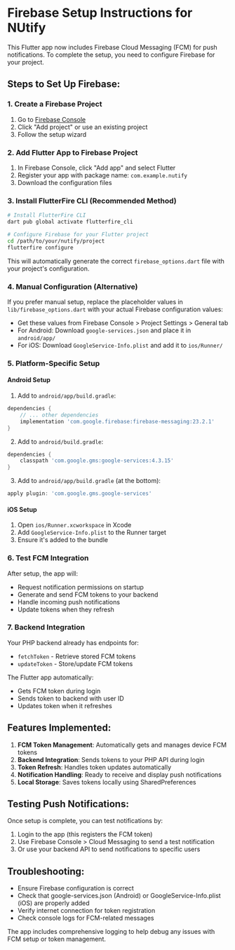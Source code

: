 # Firebase Setup Instructions for NUtify

This Flutter app now includes Firebase Cloud Messaging (FCM) for push notifications. To complete the setup, you need to configure Firebase for your project.

## Steps to Set Up Firebase:

### 1. Create a Firebase Project
1. Go to [Firebase Console](https://console.firebase.google.com/)
2. Click "Add project" or use an existing project
3. Follow the setup wizard

### 2. Add Flutter App to Firebase Project
1. In Firebase Console, click "Add app" and select Flutter
2. Register your app with package name: `com.example.nutify`
3. Download the configuration files

### 3. Install FlutterFire CLI (Recommended Method)
```bash
# Install FlutterFire CLI
dart pub global activate flutterfire_cli

# Configure Firebase for your Flutter project
cd /path/to/your/nutify/project
flutterfire configure
```

This will automatically generate the correct `firebase_options.dart` file with your project's configuration.

### 4. Manual Configuration (Alternative)
If you prefer manual setup, replace the placeholder values in `lib/firebase_options.dart` with your actual Firebase configuration values:

- Get these values from Firebase Console > Project Settings > General tab
- For Android: Download `google-services.json` and place it in `android/app/`
- For iOS: Download `GoogleService-Info.plist` and add it to `ios/Runner/`

### 5. Platform-Specific Setup

#### Android Setup
1. Add to `android/app/build.gradle`:
```gradle
dependencies {
    // ... other dependencies
    implementation 'com.google.firebase:firebase-messaging:23.2.1'
}
```

2. Add to `android/build.gradle`:
```gradle
dependencies {
    classpath 'com.google.gms:google-services:4.3.15'
}
```

3. Add to `android/app/build.gradle` (at the bottom):
```gradle
apply plugin: 'com.google.gms.google-services'
```

#### iOS Setup
1. Open `ios/Runner.xcworkspace` in Xcode
2. Add `GoogleService-Info.plist` to the Runner target
3. Ensure it's added to the bundle

### 6. Test FCM Integration

After setup, the app will:
- Request notification permissions on startup
- Generate and send FCM tokens to your backend
- Handle incoming push notifications
- Update tokens when they refresh

### 7. Backend Integration

Your PHP backend already has endpoints for:
- `fetchToken` - Retrieve stored FCM tokens
- `updateToken` - Store/update FCM tokens

The Flutter app automatically:
- Gets FCM token during login
- Sends token to backend with user ID
- Updates token when it refreshes

## Features Implemented:

1. **FCM Token Management**: Automatically gets and manages device FCM tokens
2. **Backend Integration**: Sends tokens to your PHP API during login
3. **Token Refresh**: Handles token updates automatically
4. **Notification Handling**: Ready to receive and display push notifications
5. **Local Storage**: Saves tokens locally using SharedPreferences

## Testing Push Notifications:

Once setup is complete, you can test notifications by:
1. Login to the app (this registers the FCM token)
2. Use Firebase Console > Cloud Messaging to send a test notification
3. Or use your backend API to send notifications to specific users

## Troubleshooting:

- Ensure Firebase configuration is correct
- Check that google-services.json (Android) or GoogleService-Info.plist (iOS) are properly added
- Verify internet connection for token registration
- Check console logs for FCM-related messages

The app includes comprehensive logging to help debug any issues with FCM setup or token management.
